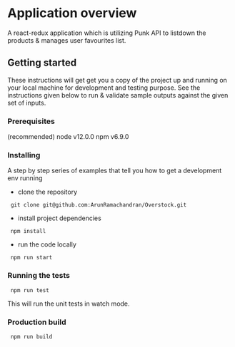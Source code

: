 # Application overview
A react-redux application which is utilizing Punk API to listdown the products & manages user favourites list.

## Getting started

These instructions will get get you a copy of the project up and running on your local machine for development and testing purpose. See the instructions given below to run & validate sample outputs against the given set of inputs.

### Prerequisites

(recommended)
node v12.0.0
npm  v6.9.0

### Installing
A step by step series of examples that tell you how to get a development env running

* clone the repository
```
 git clone git@github.com:ArunRamachandran/Overstock.git
```
* install project dependencies
```
 npm install
```
* run the code locally
```
 npm run start
 ```
 
 ### Running the tests

```
 npm run test
```
This will run the unit tests in watch mode. 

### Production build

```
 npm run build
```
